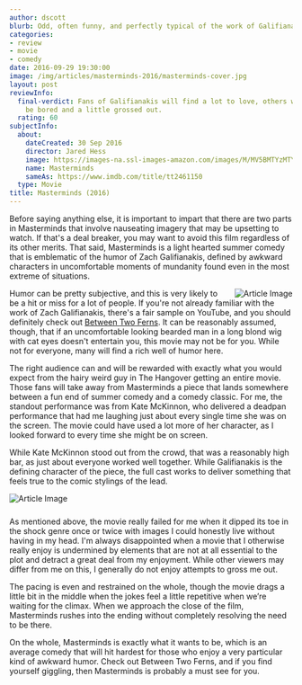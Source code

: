 ```yaml
---
author: dscott
blurb: Odd, often funny, and perfectly typical of the work of Galifianakis.
categories:
- review
- movie
- comedy
date: 2016-09-29 19:30:00
image: /img/articles/masterminds-2016/masterminds-cover.jpg
layout: post
reviewInfo:
  final-verdict: Fans of Galifianakis will find a lot to love, others will likely
    be bored and a little grossed out.
  rating: 60
subjectInfo:
  about:
    dateCreated: 30 Sep 2016
    director: Jared Hess
    image: https://images-na.ssl-images-amazon.com/images/M/MV5BMTYzMTY5Mzg1Ml5BMl5BanBnXkFtZTgwNTUzODUwNjE@._V1_SX300.jpg
    name: Masterminds
    sameAs: https://www.imdb.com/title/tt2461150
  type: Movie
title: Masterminds (2016)
---
```


Before saying anything else, it is important to impart that there are two parts in Masterminds that involve nauseating imagery that may be upsetting to watch. If that's a deal breaker, you may want to avoid this film regardless of its other merits. That said, Masterminds is a light hearted summer comedy that is emblematic of the humor of Zach Galifianakis, defined by awkward characters in uncomfortable moments of mundanity found even in the most extreme of situations. 

<img class="img-responsive" style="float:right;margin-left:10px;" src="https://img.eskimotv.net/img/articles/masterminds-2016/masterminds-best-part.jpg" alt="Article Image">

Humor can be pretty subjective, and this is very likely to be a hit or miss for a lot of people. If you're not already familiar with the work of Zach Galifianakis, there's a fair sample on YouTube, and you should definitely check out <a href="https://www.youtube.com/results?search_query=between+two+ferns">Between Two Ferns</a>. It can be reasonably assumed, though, that if an uncomfortable looking bearded man in a long blond wig with cat eyes doesn't entertain you, this movie may not be for you. While not for everyone, many will find a rich well of humor here.

The right audience can and will be rewarded with exactly what you would expect from the hairy weird guy in The Hangover getting an entire movie. Those fans will take away from Masterminds a piece that lands somewhere between a fun end of summer comedy and a comedy classic. For me, the standout performance was from Kate McKinnon, who delivered a deadpan performance that had me laughing just about every single time she was on the screen. The movie could have used a lot more of her character, as I looked forward to every time she might be on screen.

While Kate McKinnon stood out from the crowd, that was a reasonably high bar, as just about everyone worked well together. While Galifianakis is the defining character of the piece, the full cast works to deliver something that feels true to the comic stylings of the lead.

<img class="img-responsive" style="margin: 0 10px 10px 0px;" src="https://img.eskimotv.net/img/articles/masterminds-2016/masterminds-banner.jpg" alt="Article Image">


As mentioned above, the movie really failed for me when it dipped its toe in the shock genre once or twice with images I could honestly live without having in my head. I'm always disappointed when a movie that I otherwise really enjoy is undermined by elements that are not at all essential to the plot and detract a great deal from my enjoyment. While other viewers may differ from me on this, I generally do not enjoy attempts to gross me out.

The pacing is even and restrained on the whole, though the movie drags a little bit in the middle when the jokes feel a little repetitive when we’re waiting for the climax. When we approach the close of the film, Masterminds rushes into the ending without completely resolving the need to be there. 

On the whole, Masterminds is exactly what it wants to be, which is an average comedy that will hit hardest for those who enjoy a very particular kind of awkward humor. Check out Between Two Ferns, and if you find yourself giggling, then Masterminds is probably a must see for you.